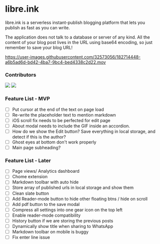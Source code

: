 # libre.ink
libre.ink is a serverless instant-publish blogging platform that lets you publish as fast as you can write.

The application does not talk to a database or server of any kind. All the content of your blog post lives in the URL using base64 encoding, so just remember to save your blog URL!

https://user-images.githubusercontent.com/32573056/182714448-a6b5ad6d-bd42-4ba7-9bc4-bed4338c2d22.mov

### Contributors

[![](https://github.com/guptaviha.png?size=50)](https://github.com/guptaviha)
[![](https://github.com/karanrajpal.png?size=50)](https://github.com/karanrajpal)

### Feature List - MVP
 - [ ] Put cursor at the end of the text on page load
 - [ ] Re-write the placeholder text to mention markdown
 - [ ] iOS scroll fix needs to be perfected for edit page
 - [ ] About modal needs to include the GIF inside an accordion.
 - [ ] How do we show the Edit button? Save everything in local storage, and detect if this is the author?
 - [ ] Ghost eyes at bottom don't work properly
 - [ ] Main page subheading?

### Feature List - Later
 - [ ] Page views/ Analytics dashboard
 - [ ] Chome extension
 - [ ] Markdown toolbar with auto hide
 - [ ] Store array of published urls in local storage and show them
 - [ ] Clean slate button
 - [ ] Add Reader-mode button to hide other floating btns / hide on scroll
 - [ ] Add pdf button to the save modal
 - [ ] Compress all settings into one gear icon on the top left
 - [ ] Enable reader-mode compatibility
 - [ ] History button if we are storing the previous posts
 - [ ] Dynamically show title when sharing to WhatsApp
 - [ ] Markdown toolbar on mobile is buggy
 - [ ] Fix enter line issue
